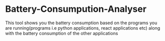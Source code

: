 # Battery-Consumpution-Analyser
This tool shows you the battery consumption based on the programs you are running(programs i.e python applications, react applications etc) along with the battery consumption of the other applications
